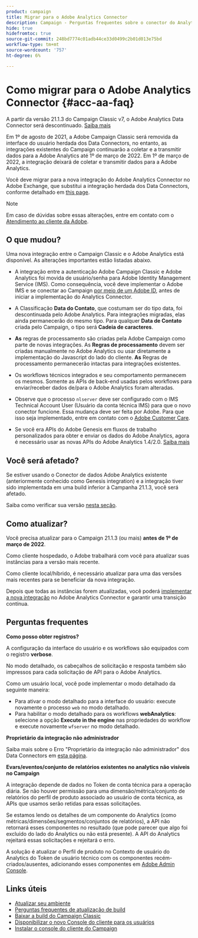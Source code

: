 ```yaml
---
product: campaign
title: Migrar para o Adobe Analytics Connector
description: Campaign - Perguntas frequentes sobre o conector do Analytics
hide: true
hidefromtoc: true
source-git-commit: 248bd7774c01adb44ce33d0499c2b01d013e75bd
workflow-type: tm+mt
source-wordcount: '757'
ht-degree: 6%

---
```


# Como migrar para o Adobe Analytics Connector {#acc-aa-faq}

A partir da versão 21.1.3 do Campaign Classic v7, o Adobe Analytics Data Connector será descontinuado. [Saiba mais](https://experienceleague.adobe.com/docs/analytics/import/dataconnectors/data-connectors-eol.html)

Em 1º de agosto de 2021, a Adobe Campaign Classic será removida da interface do usuário herdada dos Data Connectors, no entanto, as integrações existentes do Campaign continuarão a coletar e a transmitir dados para a Adobe Analytics até 1º de março de 2022. Em 1º de março de 2022, a integração deixará de coletar e transmitir dados para a Adobe Analytics.

Você deve migrar para a nova integração do Adobe Analytics Connector no Adobe Exchange, que substitui a integração herdada dos Data Connectors, conforme detalhado em [this page](../platform/using/adobe-analytics-connector.md).


>[!NOTE]
>
>Em caso de dúvidas sobre essas alterações, entre em contato com o [Atendimento ao cliente da Adobe](https://helpx.adobe.com/br/enterprise/admin-guide.html/enterprise/using/support-for-experience-cloud.ug.html).


## O que mudou?

Uma nova integração entre o Campaign Classic e o Adobe Analytics está disponível. As alterações importantes estão listadas abaixo.

* A integração entre a autenticação Adobe Campaign Classic e Adobe Analytics foi movida de usuário/senha para Adobe Identity Management Service (IMS). Como consequência, você deve implementar o Adobe IMS e se conectar ao Campaign [por meio de um Adobe ID](../integrations/using/about-adobe-id.md), antes de iniciar a implementação do Analytics Connector.

* A Classificação **Data do Contato**, que costumam ser do tipo data, foi descontinuada pelo Adobe Analytics. Para integrações migradas, elas ainda permanecerão do mesmo tipo. Para qualquer **Data de Contato** criada pelo Campaign, o tipo será **Cadeia de caracteres**.

* **As** regras de processamento são criadas pela Adobe Campaign como parte de novas integrações. As **Regras de processamento** devem ser criadas manualmente no Adobe Analytics ou usar diretamente a implementação do Javascript do lado do cliente. **As** Regras de processamento permanecerão intactas para integrações existentes.

* Os workflows técnicos integrados e seu comportamento permanecem os mesmos. Somente as APIs de back-end usadas pelos workflows para enviar/receber dados de/para o Adobe Analytics foram alteradas.

* Observe que o processo `nlserver` deve ser configurado com o IMS Technical Account User (Usuário da conta técnica IMS) para que o novo conector funcione. Essa mudança deve ser feita por Adobe. Para que isso seja implementado, entre em contato com o [Adobe Customer Care](https://helpx.adobe.com/enterprise/admin-guide.html/enterprise/using/support-for-experience-cloud.ug.html).

* Se você era APIs do Adobe Genesis em fluxos de trabalho personalizados para obter e enviar os dados do Adobe Analytics, agora é necessário usar as novas APIs do Adobe Analytics 1.4/2.0. [Saiba mais](https://adobeexchangeec.zendesk.com/hc/en-us/articles/360047148832-Replacements-for-Data-Connector-API-calls)

## Você será afetado?

Se estiver usando o Conector de dados Adobe Analytics existente (anteriormente conhecido como Genesis integration) e a integração tiver sido implementada em uma build inferior à Campanha 21.1.3, você será afetado.

Saiba como verificar sua versão [nesta seção](../platform/using/launching-adobe-campaign.md#getting-your-campaign-version).

## Como atualizar?

Você precisa atualizar para o Campaign 21.1.3 (ou mais) **antes de 1º de março de 2022**.

Como cliente hospedado, o Adobe trabalhará com você para atualizar suas instâncias para a versão mais recente.

Como cliente local/híbrido, é necessário atualizar para uma das versões mais recentes para se beneficiar da nova integração.

Depois que todas as instâncias forem atualizadas, você poderá [implementar a nova integração](../platform/using/adobe-analytics-connector.md) no Adobe Analytics Connector e garantir uma transição contínua.


## Perguntas frequentes

**Como posso obter registros?**

A configuração da interface do usuário e os workflows são equipados com o registro **verbose**.

No modo detalhado, os cabeçalhos de solicitação e resposta também são impressos para cada solicitação de API para o Adobe Analytics.

Como um usuário local, você pode implementar o modo detalhado da seguinte maneira:

* Para ativar o modo detalhado para a interface do usuário: execute novamente o processo `web` no modo detalhado.
* Para habilitar o modo detalhado para os workflows **webAnalytics**: selecione a opção **Execute in the engine** nas propriedades do workflow e execute novamente `wfserver` no modo detalhado.

**Proprietário da integração não administrador**

Saiba mais sobre o Erro &quot;Proprietário da integração não administrador&quot; dos Data Connectors em [esta página](https://adobeexchangeec.zendesk.com/hc/en-us/articles/360035167932-Adobe-Analytics-Data-Connectors-Integration-Owner-Not-Admin-Error).

**Evars/eventos/conjunto de relatórios existentes no analytics não visíveis no Campaign**

A integração depende de dados no Token de conta técnica para a operação diária. Se não houver permissão para uma dimensão/métrica/conjunto de relatórios do perfil de produto associado ao usuário de conta técnica, as APIs que usamos serão retidas para essas solicitações.

Se estamos lendo os detalhes de um componente do Analytics (como métricas/dimensões/segmentos/conjuntos de relatórios), a API não retornará esses componentes no resultado (que pode parecer que algo foi excluído do lado do Analytics ou não está presente). A API do Analytics rejeitará essas solicitações e rejeitará o erro.

A solução é atualizar o Perfil de produto no Contexto de usuário do Analytics do Token de usuário técnico com os componentes recém-criados/ausentes, adicionando esses componentes em [Adobe Admin Console](https://adminconsole.adobe.com/).

## Links úteis

* [Atualizar seu ambiente](../production/using/build-upgrade.md)
* [Perguntas frequentes de atualização de build](../platform/using/faq-build-upgrade.md)
* [Baixar a build do Campaign Classic](https://experience.adobe.com/#/downloads/content/software-distribution/en/campaign.html)
* [Disponibilizar o novo Console do cliente para os usuários](../installation/using/client-console-availability-for-windows.md)
* [Instalar o console do cliente do Campaign](../installation/using/installing-the-client-console.md)
